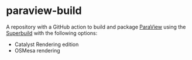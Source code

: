# paraview-build
A repository with a GitHub action to build and package 
[ParaView](https://github.com/Kitware/ParaView) using the
[Superbuild](https://gitlab.kitware.com/paraview/paraview-superbuild)
with the following options:
* Catalyst Rendering edition
* OSMesa rendering
